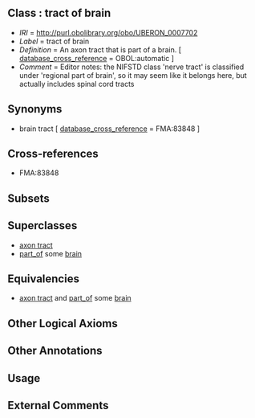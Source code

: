 
## Class : tract of brain

 * *IRI* = http://purl.obolibrary.org/obo/UBERON_0007702
 * *Label* = tract of brain
 * *Definition* = An axon tract that is part of a brain. [ [database_cross_reference](../../ef/oboInOwl#hasDbXref.md) = OBOL:automatic ]
 * *Comment* = Editor notes: the NIFSTD class 'nerve tract' is classified under 'regional part of brain', so it may seem like it belongs here, but actually includes spinal cord tracts

## Synonyms

 * brain tract [ [database_cross_reference](../../ef/oboInOwl#hasDbXref.md) = FMA:83848 ]

## Cross-references

 * FMA:83848

## Subsets


## Superclasses

 * [axon tract](../../UBERON/18/UBERON_0001018.md)
 * [part_of](../../BFO/50/BFO_0000050.md) some [brain](../../UBERON/55/UBERON_0000955.md)

## Equivalencies

 * [axon tract](../../UBERON/18/UBERON_0001018.md) and [part_of](../../BFO/50/BFO_0000050.md) some [brain](../../UBERON/55/UBERON_0000955.md)

## Other Logical Axioms


## Other Annotations


## Usage


## External Comments

